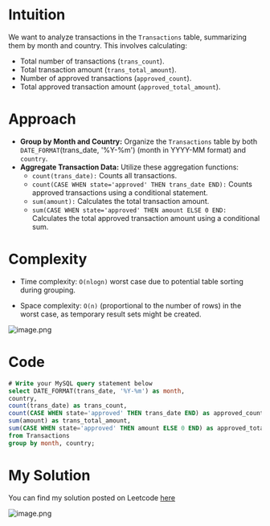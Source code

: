 # Intuition
<!-- Describe your first thoughts on how to solve this problem. -->
We want to analyze transactions in the `Transactions` table, summarizing them by month and country. This involves calculating:

- Total number of transactions (`trans_count`).
- Total transaction amount (`trans_total_amount`).
- Number of approved transactions (`approved_count`).
- Total approved transaction amount (`approved_total_amount`).

# Approach
- **Group by Month and Country:** Organize the `Transactions` table by both `DATE_FORMAT`(trans_date, '%Y-%m') (month in YYYY-MM format) and `country`.
- **Aggregate Transaction Data:** Utilize these aggregation functions:
    - `count(trans_date):` Counts all transactions.
    - `count(CASE WHEN state='approved' THEN trans_date END):` Counts
    approved transactions using a conditional statement.
    - `sum(amount):` Calculates the total transaction amount.
    - `sum(CASE WHEN state='approved' THEN amount ELSE 0 END:` Calculates the total approved transaction amount using a conditional sum.
<!-- Describe your approach to solving the problem. -->

# Complexity
- Time complexity: `O(nlogn)` worst case due to potential table sorting during grouping.
<!-- Add your time complexity here, e.g. $$O(n)$$ -->

- Space complexity: `O(n)` (proportional to the number of rows) in the worst case, as temporary result sets might be created.
<!-- Add your space complexity here, e.g. $$O(n)$$ -->


![image.png](https://assets.leetcode.com/users/images/2ea48a8f-f3ae-40a3-865b-3c9a1f649514_1714328700.0493665.png)

# Code
```sql
# Write your MySQL query statement below
select DATE_FORMAT(trans_date, '%Y-%m') as month, 
country, 
count(trans_date) as trans_count,  
count(CASE WHEN state='approved' THEN trans_date END) as approved_count, 
sum(amount) as trans_total_amount, 
sum(CASE WHEN state='approved' THEN amount ELSE 0 END) as approved_total_amount
from Transactions
group by month, country;
```

# My Solution

You can find my solution posted on Leetcode [here](https://leetcode.com/problems/monthly-transactions-i/solutions/5084925/simple-solution-beats-96)

![image.png](https://assets.leetcode.com/users/images/aa0c6396-8e06-4996-ac2f-c3f24dca75f2_1714328846.6896768.png)
